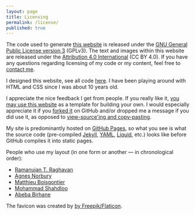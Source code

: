 ```yaml
---
layout: page
title: Licensing
permalink: /license/
published: true
---
```


<!-- <a href="//www.gnu.org/licenses/gpl-3.0.en.html"><img class="imgright" src="//www.gnu.org/graphics/gplv3-127x51.png" alt=" [GPLv3 Logo] " style="float: right; padding-left: 1em;"></a> -->
The code used to generate [this website](//github.com/oliviaguest/oliviaguest.github.io) is released under the <a href="//www.gnu.org/licenses/gpl-3.0.en.html">GNU General Public License version 3</a> (GPLv3).
The text and images within this website are released under the <a href="http://creativecommons.org/licenses/by/4.0/">Attribution 4.0 International</a> (CC BY 4.0). If you have any questions regarding licensing of my code or my content, feel free to <a href="mailto:contact@oliviaguest.com?Subject=Licensing" target="_top">contact me</a>.
<!-- <a rel="license" href="http://creativecommons.org/licenses/by/4.0/"><img alt="Creative Commons License" style="float: right; padding-left: 1em;" src="https://i.creativecommons.org/l/by/4.0/88x31.png" /></a> -->

I designed this website, see all code [here](//github.com/oliviaguest/oliviaguest.github.io). I have been playing around with HTML and CSS since I was about 10 years old.

I appreciate the nice feedback I get from people. If you really like it, [you may use this website](https://github.com/oliviaguest/oliviaguest.github.io/blob/master/LICENSE) as a template for building your own. I would especially appreciate it if you [forked it](//github.com/oliviaguest/oliviaguest.github.io) on GitHub and/or dropped me a message if you did use it, as opposed to [view-source'ing and copy-pasting](https://twitter.com/o_guest/status/696758773235458048).

My site is predominantly hosted on <a href="//pages.github.com/">GitHub Pages</a>, so what you see is what the source code (pre-compiled [Jekyll](//jekyllrb.com/), [YAML](//yaml.org/), [Liquid](//github.com/Shopify/liquid/wiki), etc.) looks like before GitHub compiles it into static pages.

People who use my layout (in one form or another — in chronological order):

+ [Ramanujan T. Raghavan](http://rtraghavan.com/)
+ [Agnes Norbury](//agnesnorbury.github.io)
+ [Matthieu Boisgontier](http://matthieuboisgontier.com)
+ [Mohammad Shahdloo](http://shahdloo.bilkent.edu.tr/)
+ [Abeba Birhane](//abebabirhane.github.io/)

The favicon was created by <a href="https://www.flaticon.com/free-icons/sight" title="sight icons">by Freepik/Flaticon</a>.
